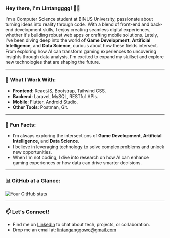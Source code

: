 ### Hey there, I'm Lintangggg! 👨‍💻

I'm a Computer Science student at BINUS University, passionate about turning ideas into reality through code. With a blend of front-end and back-end development skills, I enjoy creating seamless digital experiences, whether it's building robust web apps or crafting mobile solutions. Lately, I've been diving deep into the world of **Game Development**, **Artificial Intelligence**, and **Data Science**, curious about how these fields intersect. From exploring how AI can transform gaming experiences to uncovering insights through data analysis, I'm excited to expand my skillset and explore new technologies that are shaping the future.


---

### 🔧 What I Work With:
- **Frontend**: ReactJS, Bootstrap, Tailwind CSS.
- **Backend**: Laravel, MySQL, RESTful APIs.
- **Mobile**: Flutter, Android Studio.
- **Other Tools**: Postman, Git.

---

### 🌱 Fun Facts:
- I’m always exploring the intersections of **Game Development**, **Artificial Intelligence**, and **Data Science**.
- I believe in leveraging technology to solve complex problems and unlock new opportunities.
- When I'm not coding, I dive into research on how AI can enhance gaming experiences or how data can drive smarter decisions.

---

### 📊 GitHub at a Glance:
![Your GitHub stats](https://github-readme-stats.vercel.app/api?username=Lintangggg&show_icons=true&theme=merko)

---

### 📫 Let's Connect!
- Find me on [LinkedIn](https://www.linkedin.com/in/lintang-anggowoyuono-749328286/) to chat about tech, projects, or collaboration.
- Drop me an email at: lintanganggowo@gmail.com
